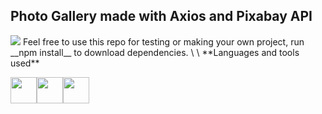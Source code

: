 ## Photo Gallery made with Axios and Pixabay API
<img src="https://aflp2199.github.io/MyPersonalPortfolio/images/PhotoGallery.png"/>
Feel free to use this repo for testing or making your own project, run __npm install__  to download dependencies. 
\
\
**Languages and tools used**

<img width="42px" src="https://cdn.jsdelivr.net/gh/devicons/devicon/icons/react/react-original.svg" /><img width="42px" src="https://cdn.jsdelivr.net/gh/devicons/devicon/icons/javascript/javascript-original.svg" /><img width="42px" src="https://cdn.jsdelivr.net/gh/devicons/devicon/icons/sass/sass-original.svg" />
